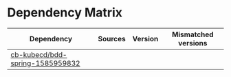 # Dependency Matrix

Dependency | Sources | Version | Mismatched versions
---------- | ------- | ------- | -------------------
[cb-kubecd/bdd-spring-1585959832](https://github.com/cb-kubecd/bdd-spring-1585959832.git) |  | []() | 
